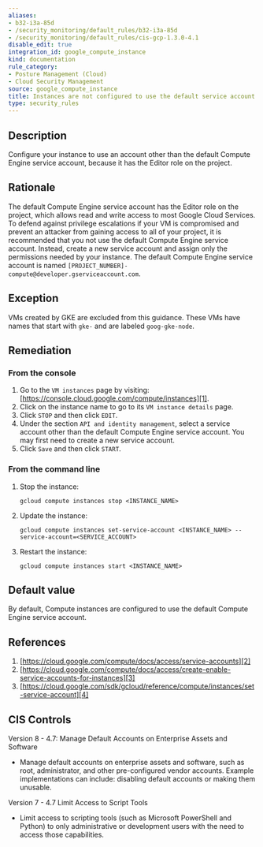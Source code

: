 ```yaml
---
aliases:
- b32-i3a-85d
- /security_monitoring/default_rules/b32-i3a-85d
- /security_monitoring/default_rules/cis-gcp-1.3.0-4.1
disable_edit: true
integration_id: google_compute_instance
kind: documentation
rule_category:
- Posture Management (Cloud)
- Cloud Security Management
source: google_compute_instance
title: Instances are not configured to use the default service account
type: security_rules
---
```


## Description
Configure your instance to use an account other than the default Compute Engine service account, because it has the Editor role on the project.

## Rationale
The default Compute Engine service account has the Editor role on the project, which allows read and write access to most Google Cloud Services. 
To defend against privilege escalations if your VM is compromised and prevent an attacker from gaining access to all of your project, it is recommended that you not use the default Compute Engine service account. Instead, create a new service account and assign only the permissions needed by your instance. 
The default Compute Engine service account is named `[PROJECT_NUMBER]-compute@developer.gserviceaccount.com`.

## Exception
VMs created by GKE are excluded from this guidance. These VMs have names that start with `gke-` and are labeled `goog-gke-node`.

## Remediation

### From the console
1. Go to the `VM instances` page by visiting:
[https://console.cloud.google.com/compute/instances][1].
2. Click on the instance name to go to its `VM instance details` page.
3. Click `STOP` and then click `EDIT`.
4. Under the section `API and identity management`, select a service account other
than the default Compute Engine service account. You may first need to create a new
service account.
5. Click `Save` and then click `START`.

### From the command line
1. Stop the instance:
    ```
    gcloud compute instances stop <INSTANCE_NAME>
    ```
2. Update the instance:
    ```
    gcloud compute instances set-service-account <INSTANCE_NAME> --service-account=<SERVICE_ACCOUNT>
    ```
3. Restart the instance:
    ```
    gcloud compute instances start <INSTANCE_NAME>
    ```

## Default value
By default, Compute instances are configured to use the default Compute Engine service
account.

## References
1. [https://cloud.google.com/compute/docs/access/service-accounts][2]
2. [https://cloud.google.com/compute/docs/access/create-enable-service-accounts-for-instances][3]
3. [https://cloud.google.com/sdk/gcloud/reference/compute/instances/set-service-account][4]


## CIS Controls

Version 8 - 4.7: Manage Default Accounts on Enterprise Assets and Software
- Manage default accounts on enterprise assets and software, such as root,
administrator, and other pre-configured vendor accounts. Example implementations
can include: disabling default accounts or making them unusable.

Version 7 - 4.7 Limit Access to Script Tools
- Limit access to scripting tools (such as Microsoft PowerShell and Python) to only
administrative or development users with the need to access those capabilities.


[1]: https://console.cloud.google.com/compute/instances
[2]: https://cloud.google.com/compute/docs/access/service-accounts
[3]: https://cloud.google.com/compute/docs/access/create-enable-service-accounts-for-instances
[4]: https://cloud.google.com/sdk/gcloud/reference/compute/instances/set-service-account

